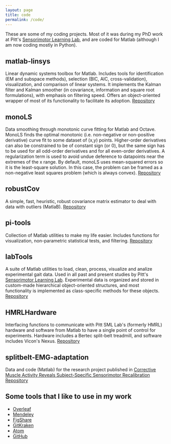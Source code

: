 ```yaml
---
layout: page
title: code
permalink: /code/
---
```


These are some of my coding projects. Most of it was  during my PhD work at Pitt's [Sensorimotor Learning Lab](http://www.engineering.pitt.edu/Sub-Sites/Labs/SML_Lab/_Content/Home/Homepage/), and are coded for Matlab (although I am now coding mostly in Python).

## matlab-linsys
Linear dynamic systems toolbox for Matlab. Includes tools for identification (EM and subspace methods), selection (BIC, AIC, cross-validation), visualization, and comparison of linear systems.
It implements the Kalman filter and Kalman smoother (in covariance, information and square root formulations), with emphasis on filtering speed.
Offers an object-oriented wrapper of most of its functionality to facilitate its adoption.
[Repository](www.github.com/pabloi/matlab-linsys)

## monoLS
Data smoothing through monotonic curve fitting for Matlab and Octave.  
MonoLS finds the optimal monotonic (i.e. non-negative or non-positive derivative) curve fit to some dataset of (x,y) points. Higher-order derivatives can also be constrained to be of constant sign (or 0), but the same sign has to be used for all odd-order derivatives and for all even-order derivatives. A regularization term is used to avoid undue deference to datapoints near the extremes of the x range. By default, monoLS uses mean-squared errors so it is the least-square solution. In this case, the problem can be framed as a non-negative least squares problem (which is always convex).
[Repository](www.github.com/pabloi/monoLS)

## robustCov
A simple, fast, heuristic, robust covariance matrix estimator to deal with data with outliers (MatlaB). 
[Repository](www.github.com/pabloi/robustCov)

## pi-tools
Collection of Matlab utilities to make my life easier. Includes functions for visualization, non-parametric statistical tests, and filtering.
[Repository](www.github.com/pabloi/pi-Tools)

## labTools
A suite of Matlab utilities to load, clean, process, visualize and analize experimental gait data. Used in all past and present studies by Pitt's [Sensorimotor Learning Lab](http://www.engineering.pitt.edu/Sub-Sites/Labs/SML_Lab/_Content/Home/Homepage/).
Experimental data is organized and stored in custom-made hierarchical object-oriented structures, and most functionality is implemented as class-specific methods for these objects.
[Repository](www.github.com/PittSMLLab/labTools)

## HMRLHardware
Interfacing functions to communicate with Pitt SML Lab's (formerly HMRL) hardware and software from Matlab to have a single point of control for experiments. Hardware includes a Bertec split-belt treadmill, and software includes Vicon's Nexus.
[Repository](www.github.com/pittsmllab/HMRLhardware)

## splitbelt-EMG-adaptation
Data and code (Matlab) for the research project published in [Corrective Muscle Activity Reveals Subject-Specific Sensorimotor Recalibration](https://www.eneuro.org/content/6/2/ENEURO.0358-18.2019)
[Repository](www.github.com/PittSMLlab/splitbelt-EMG-adaptation)


## Some tools that I like to use in my work
- <i class="ai ai-overleaf" style="color:gray"></i> [Overleaf](http://www.overleaf.com)
- <i class="ai ai-mendeley" style="color:gray"></i> [Mendeley](http://www.mendeley.com)
- <i class="ai ai-figshare" style="color:gray"></i> [FigShare](http://www.figshare.org)
- [GitKraken](http://www.gitkraken.com)
- [Atom](http://www.atom.io)
- [GitHub](https://www.github.io)
